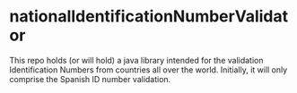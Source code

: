 # nationalIdentificationNumberValidator
This repo holds (or will hold) a java library intended for the validation Identification Numbers from countries all over the world. Initially, it will only comprise the Spanish ID number validation.
